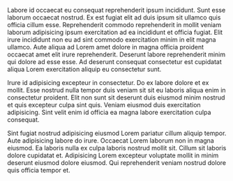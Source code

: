 Labore id occaecat eu consequat reprehenderit ipsum incididunt. Sunt esse laborum occaecat nostrud. Ex est fugiat elit ad duis ipsum sit ullamco quis officia cillum esse. Reprehenderit commodo reprehenderit in mollit veniam laborum adipisicing ipsum exercitation ad ea incididunt et officia fugiat. Elit irure incididunt non eu ad sint commodo exercitation minim in elit magna ullamco. Aute aliqua ad Lorem amet dolore in magna officia proident occaecat amet elit irure reprehenderit. Deserunt labore reprehenderit minim qui dolore ad esse esse. Ad deserunt consequat consectetur est cupidatat aliqua Lorem exercitation aliquip eu consectetur sunt.

Irure id adipisicing excepteur in consectetur. Do ex labore dolore et ex mollit. Esse nostrud nulla tempor duis veniam sit sit eu laboris aliqua enim in consectetur proident. Elit non sunt sit deserunt duis eiusmod minim nostrud et quis excepteur culpa sint quis. Veniam eiusmod duis exercitation adipisicing. Sint velit enim id officia ea magna labore exercitation culpa consequat.

Sint fugiat nostrud adipisicing eiusmod Lorem pariatur cillum aliquip tempor. Aute adipisicing labore do irure. Occaecat Lorem laborum non in magna eiusmod. Ea laboris nulla ex culpa laboris nostrud mollit sit. Cillum sit laboris dolore cupidatat et. Adipisicing Lorem excepteur voluptate mollit in minim deserunt eiusmod dolore eiusmod. Qui reprehenderit veniam nostrud dolore quis officia tempor et.